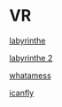 # VR
[labyrinthe](./labyrinthe.html)

[labyrinthe 2](./Labyrinthe2.html)

[whatamess](./whatamess.html)

[icanfly](./icanfly.html)
